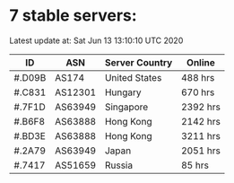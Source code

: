# 7 stable servers:

Latest update at: Sat Jun 13 13:10:10 UTC 2020

| ID | ASN | Server Country | Online |
| -- | --- | -------------- | ------ |
| #.D09B | AS174 | United States | 488 hrs |
| #.C831 | AS12301 | Hungary | 670 hrs |
| #.7F1D | AS63949 | Singapore | 2392 hrs |
| #.B6F8 | AS63888 | Hong Kong | 2142 hrs |
| #.BD3E | AS63888 | Hong Kong | 3211 hrs |
| #.2A79 | AS63949 | Japan | 2051 hrs |
| #.7417 | AS51659 | Russia | 85 hrs |

